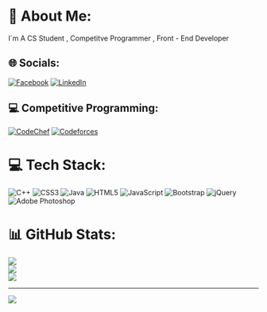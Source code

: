 # 💫 About Me:
I`m A CS Student , Competitve Programmer , Front - End Developer


## 🌐 Socials:
[![Facebook](https://img.shields.io/badge/Facebook-%231877F2.svg?logo=Facebook&logoColor=white)](https://facebook.com/AboWahbaZ) 
[![LinkedIn](https://img.shields.io/badge/LinkedIn-%230077B5.svg?logo=linkedin&logoColor=white)](https://linkedin.com/in/ahmed-mohammed-wahba-485bb8273) 


## 💻 Competitive Programming:
[![CodeChef](https://cdn.codechef.com/images/cc-logo.svg)](https://www.codechef.com/users/abo_wahbaz) 
[![Codeforces](https://imgur.com/XqnCYhU.png)](https://www.codechef.com/users/abo_wahbaz) 


# 💻 Tech Stack:
![C++](https://img.shields.io/badge/c++-%2300599C.svg?style=plastic&logo=c%2B%2B&logoColor=white) ![CSS3](https://img.shields.io/badge/css3-%231572B6.svg?style=plastic&logo=css3&logoColor=white) ![Java](https://img.shields.io/badge/java-%23ED8B00.svg?style=plastic&logo=java&logoColor=white) ![HTML5](https://img.shields.io/badge/html5-%23E34F26.svg?style=plastic&logo=html5&logoColor=white) ![JavaScript](https://img.shields.io/badge/javascript-%23323330.svg?style=plastic&logo=javascript&logoColor=%23F7DF1E) ![Bootstrap](https://img.shields.io/badge/bootstrap-%23563D7C.svg?style=plastic&logo=bootstrap&logoColor=white) ![jQuery](https://img.shields.io/badge/jquery-%230769AD.svg?style=plastic&logo=jquery&logoColor=white) ![Adobe Photoshop](https://img.shields.io/badge/adobephotoshop-%2331A8FF.svg?style=plastic&logo=adobephotoshop&logoColor=white)
# 📊 GitHub Stats:
![](https://github-readme-stats.vercel.app/api?username=abowahbaz&theme=onedark&hide_border=false&include_all_commits=false&count_private=false)<br/>
![](https://github-readme-streak-stats.herokuapp.com/?user=abowahbaz&theme=onedark&hide_border=false)<br/>
![](https://github-readme-stats.vercel.app/api/top-langs/?username=abowahbaz&theme=onedark&hide_border=false&include_all_commits=false&count_private=false&layout=compact)

---
[![](https://visitcount.itsvg.in/api?id=abowahbaz&icon=5&color=12)](https://visitcount.itsvg.in)

<!-- Proudly created with GPRM ( https://gprm.itsvg.in ) -->
